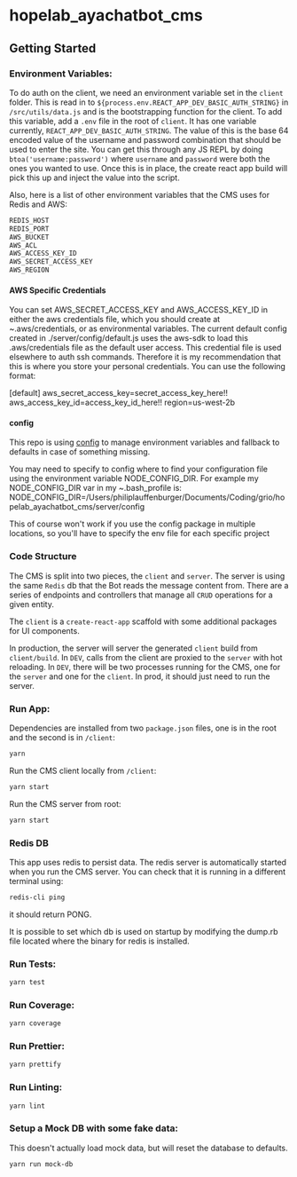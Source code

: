 # hopelab_ayachatbot_cms

## Getting Started

### Environment Variables:

To do auth on the client, we need an environment variable set in the `client` folder. This is read in to `${process.env.REACT_APP_DEV_BASIC_AUTH_STRING}` in `/src/utils/data.js` and is the bootstrapping function for the client. To add this variable, add a `.env` file in the root of `client`. It has one variable currently, `REACT_APP_DEV_BASIC_AUTH_STRING`. The value of this is the base 64 encoded value of the username and password combination that should be used to enter the site. You can get this through any JS REPL by doing `btoa('username:password')` where `username` and `password` were both the ones you wanted to use. Once this is in place, the create react app build will pick this up and inject the value into the script.

Also, here is a list of other environment variables that the CMS uses for Redis and AWS:

```bash
REDIS_HOST
REDIS_PORT
AWS_BUCKET
AWS_ACL
AWS_ACCESS_KEY_ID
AWS_SECRET_ACCESS_KEY
AWS_REGION
```

#### AWS Specific Credentials

You can set AWS_SECRET_ACCESS_KEY and AWS_ACCESS_KEY_ID in either the aws credentials file, which you should create at ~.aws/credentials, or as environmental variables. The current default config created in ./server/config/default.js uses the aws-sdk to load this .aws/credentials file as the default user access. This credential file is used elsewhere to auth ssh commands. Therefore it is my recommendation that this is where you store your personal credentials. You can use the following format:

[default]
aws_secret_access_key=secret_access_key_here!!
aws_access_key_id=access_key_id_here!!
region=us-west-2b

#### config
This repo is using [config](https://www.npmjs.com/package/config) to manage environment variables and fallback to defaults in case of something missing.

You may need to specify to config where to find your configuration file using the environment variable NODE_CONFIG_DIR. For example my NODE_CONFIG_DIR var in my ~.bash_profile is:
NODE_CONFIG_DIR=/Users/philiplauffenburger/Documents/Coding/grio/hopelab_ayachatbot_cms/server/config

This of course won't work if you use the config package in multiple locations, so you'll have to specify the env file for each specific project

### Code Structure

The CMS is split into two pieces, the `client` and `server`. The server is using the same `Redis` db that the Bot reads the message content from. There are a series of endpoints and controllers that manage all `CRUD` operations for a given entity.

The `client` is a `create-react-app` scaffold with some additional packages for UI components.

In production, the server will server the generated `client` build from `client/build`. In `DEV`, calls from the client are proxied to the `server` with hot reloading. In `DEV`, there will be two processes running for the CMS, one for the `server` and one for the `client`. In prod, it should just need to run the server.

### Run App:

Dependencies are installed from two `package.json` files, one is in the root and the second is in `/client`:

```bash
yarn
```

Run the CMS client locally from `/client`:
```bash
yarn start
```

Run the CMS server from root:
```bash
yarn start
```

### Redis DB
This app uses redis to persist data. The redis server is automatically started when you run the CMS server. You can check that it is running in a different terminal using:

```bash
redis-cli ping
```
it should return PONG.

It is possible to set which db is used on startup by modifying the dump.rb file located where the binary for redis is installed.


### Run Tests:

```bash
yarn test
```

### Run Coverage:

```bash
yarn coverage
```

### Run Prettier:

```bash
yarn prettify
```

### Run Linting:

```bash
yarn lint
```

### Setup a Mock DB with some fake data:

This doesn't actually load mock data, but will reset the database to defaults.

```bash
yarn run mock-db
```

